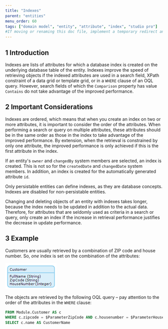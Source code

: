 ```yaml
---
title: "Indexes"
parent: "entities"
menu_order: 60
tags: ["domain model", "entity", "attribute", "index", "studio pro"]
#If moving or renaming this doc file, implement a temporary redirect and let the respective team know they should update the URL in the product. See Mapping to Products for more details.
---
```


## 1 Introduction

Indexes are lists of attributes for which a database index is created on the underlying database table of the entity. Indexes improve the speed of retrieving objects if the indexed attributes are used in a search field, XPath constraint of a data grid or template grid, or in a `WHERE` clause of an OQL query. However, search fields of which the `Comparison` property has value `Contains` do not take advantage of the improved performance.

## 2 Important Considerations

Indexes are ordered, which means that when you create an index on two or more attributes, it is important to consider the order of the attributes. When performing a search or query on multiple attributes, these attributes should be in the same order as those in the index to take advantage of the improved performance. By extension, when the retrieval is constrained by only one attribute, the improved performance is only achieved if this is the first attribute in the index.

If an entity's `owner` and `changedBy` system members are selected, an index is created. This is not so for the `createdDate` and `changedDate` system members. In addition, an index is created for the automatically generated attribute `id`.

Only persistable entities can define indexes, as they are database concepts. Indexes are disabled for non-persistable entities.

Changing and deleting objects of an entity with indexes takes longer, because the index needs to be updated in addition to the actual data. Therefore, for attributes that are seldomly used as criteria in a search or query, only create an index if the increase in retrieval performance justifies the decrease in update performance.

## 3 Example

Customers are usually retrieved by a combination of ZIP code and house number. So, *one* index is set on the combination of the attributes:

![](attachments/entities/917548.png)

The objects are retrieved by the following OQL query – pay attention to the order of the attributes in the `WHERE` clause:

```sql
FROM Module.Customer AS c
WHERE c.zipcode = $ParameterZipCode AND c.housenumber = $ParameterHouseNumber
SELECT c.name AS CustomerName
```
